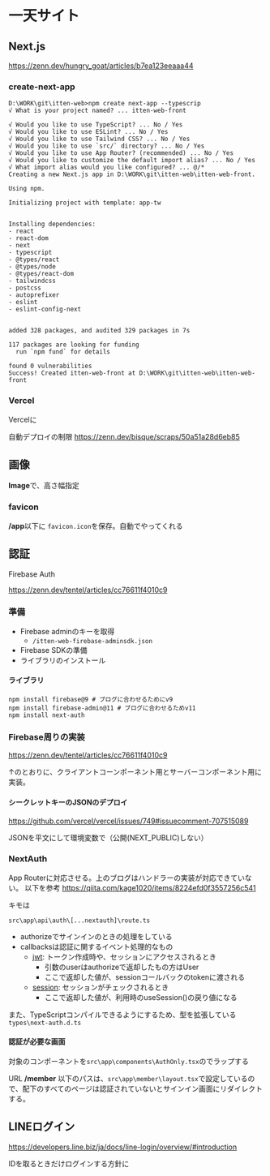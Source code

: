 # 一天サイト



## Next.js

https://zenn.dev/hungry_goat/articles/b7ea123eeaaa44

### create-next-app

```
D:\WORK\git\itten-web>npm create next-app --typescrip
√ What is your project named? ... itten-web-front

√ Would you like to use TypeScript? ... No / Yes
√ Would you like to use ESLint? ... No / Yes
√ Would you like to use Tailwind CSS? ... No / Yes
√ Would you like to use `src/` directory? ... No / Yes
√ Would you like to use App Router? (recommended) ... No / Yes
√ Would you like to customize the default import alias? ... No / Yes
√ What import alias would you like configured? ... @/*
Creating a new Next.js app in D:\WORK\git\itten-web\itten-web-front.

Using npm.

Initializing project with template: app-tw


Installing dependencies:
- react
- react-dom
- next
- typescript
- @types/react
- @types/node
- @types/react-dom
- tailwindcss
- postcss
- autoprefixer
- eslint
- eslint-config-next


added 328 packages, and audited 329 packages in 7s

117 packages are looking for funding
  run `npm fund` for details

found 0 vulnerabilities
Success! Created itten-web-front at D:\WORK\git\itten-web\itten-web-front
```



### Vercel

Vercelに

自動デプロイの制限
https://zenn.dev/bisque/scraps/50a51a28d6eb85



## 画像

**Image**で、高さ幅指定

### favicon

**/app**以下に `favicon.icon`を保存。自動でやってくれる

## 認証

Firebase Auth

https://zenn.dev/tentel/articles/cc76611f4010c9

### 準備

* Firebase adminのキーを取得
  * `/itten-web-firebase-adminsdk.json`
* Firebase SDKの準備
* ライブラリのインストール

#### ライブラリ

```
npm install firebase@9 # ブログに合わせるためにv9
npm install firebase-admin@11 # ブログに合わせるためv11
npm install next-auth
```

### Firebase周りの実装

https://zenn.dev/tentel/articles/cc76611f4010c9

↑のとおりに、クライアントコーンポーネント用とサーバーコンポーネント用に実装。



#### シークレットキーのJSONのデプロイ

https://github.com/vercel/vercel/issues/749#issuecomment-707515089

JSONを平文にして環境変数で（公開(NEXT_PUBLIC)しない）

### NextAuth

App Routerに対応させる。上のブログはハンドラーの実装が対応できていない。
以下を参考
https://qiita.com/kage1020/items/8224efd0f3557256c541

キモは

`src\app\api\auth\[...nextauth]\route.ts`

* authorizeでサインインのときの処理をしている
* callbacksは認証に関するイベント処理的なもの
  * [jwt](https://next-auth.js.org/configuration/callbacks#jwt-callback): トークン作成時や、セッションにアクセスされるとき
    * 引数のuserはauthorizeで返却したもの方はUser
    * ここで返却した値が、sessionコールバックのtokenに渡される
  * [session](https://next-auth.js.org/configuration/callbacks#session-callback): セッションがチェックされるとき
    * ここで返却した値が、利用時のuseSession()の戻り値になる

 また、TypeScriptコンパイルできるようにするため、型を拡張している
`types\next-auth.d.ts`

#### 認証が必要な画面

対象のコンポーネントを`src\app\components\AuthOnly.tsx`のでラップする

URL **/member** 以下のパスは、`src\app\member\layout.tsx`で設定しているので、配下のすべてのページは認証されていないとサインイン画面にリダイレクトする。







## LINEログイン

https://developers.line.biz/ja/docs/line-login/overview/#introduction

IDを取るときだけログインする方針に


